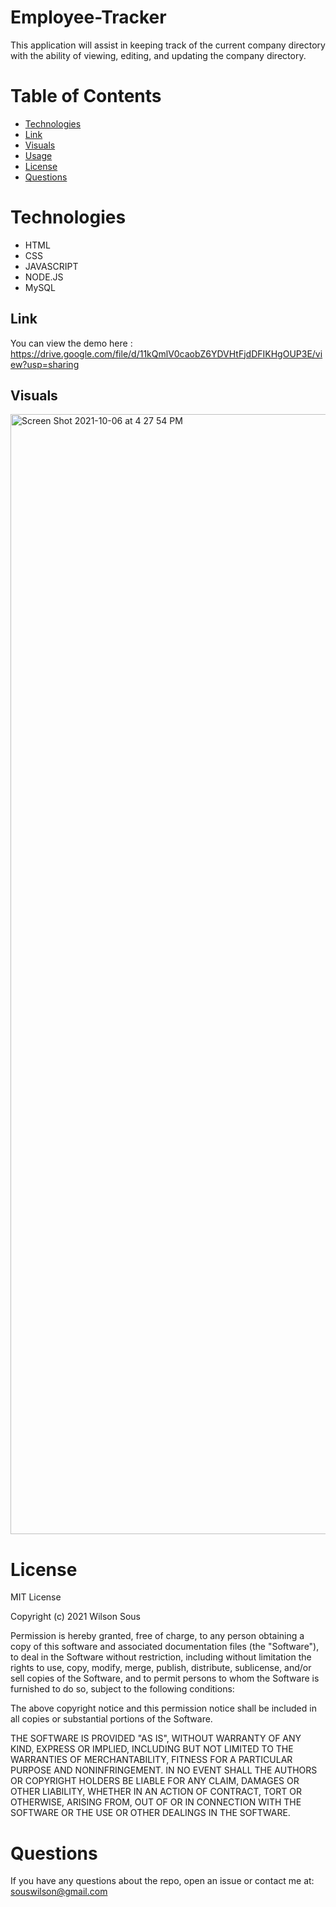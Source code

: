 # Employee-Tracker
This application will assist in keeping track of the current company directory with the ability of viewing, editing, and updating the company directory.


  # Table of Contents 
  * [Technologies](#Technologies)
  * [Link](#Link)
  * [Visuals](#Visuals)
  * [Usage](#usage)
  * [License](#license)
  * [Questions](#questions)

# Technologies
- HTML
- CSS
- JAVASCRIPT
- NODE.JS
- MySQL

## Link
You can view the demo here : https://drive.google.com/file/d/11kQmlV0caobZ6YDVHtFjdDFIKHgOUP3E/view?usp=sharing

## Visuals

<img width="1792" alt="Screen Shot 2021-10-06 at 4 27 54 PM" src="https://user-images.githubusercontent.com/78562158/136278333-fae8928a-57e5-4145-98f7-8fddd8b6f2f5.png">




# License
MIT License

Copyright (c) 2021 Wilson Sous

Permission is hereby granted, free of charge, to any person obtaining a copy of this software and associated documentation files (the "Software"), to deal in the Software without restriction, including without limitation the rights to use, copy, modify, merge, publish, distribute, sublicense, and/or sell copies of the Software, and to permit persons to whom the Software is furnished to do so, subject to the following conditions:

The above copyright notice and this permission notice shall be included in all copies or substantial portions of the Software.

THE SOFTWARE IS PROVIDED "AS IS", WITHOUT WARRANTY OF ANY KIND, EXPRESS OR IMPLIED, INCLUDING BUT NOT LIMITED TO THE WARRANTIES OF MERCHANTABILITY, FITNESS FOR A PARTICULAR PURPOSE AND NONINFRINGEMENT. IN NO EVENT SHALL THE AUTHORS OR COPYRIGHT HOLDERS BE LIABLE FOR ANY CLAIM, DAMAGES OR OTHER LIABILITY, WHETHER IN AN ACTION OF CONTRACT, TORT OR OTHERWISE, ARISING FROM, OUT OF OR IN CONNECTION WITH THE SOFTWARE OR THE USE OR OTHER DEALINGS IN THE SOFTWARE.

# Questions
If you have any questions about the repo, open an issue or contact me at: souswilson@gmail.com
